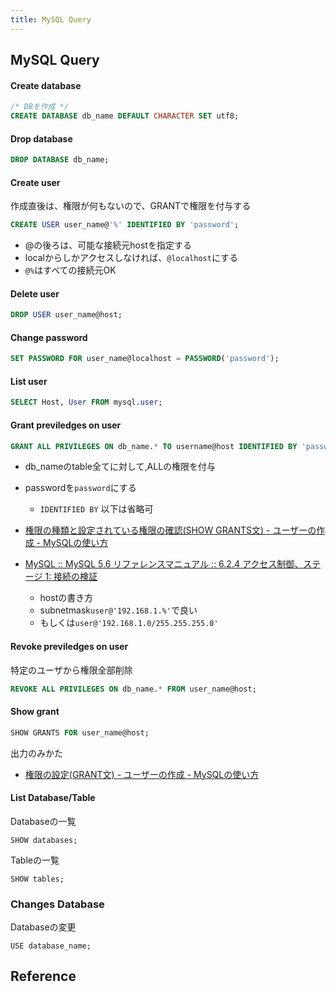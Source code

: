 ```yaml
---
title: MySQL Query
---
```


## MySQL Query

#### Create database 

```sql
/* DBを作成 */
CREATE DATABASE db_name DEFAULT CHARACTER SET utf8;
```

#### Drop database

```sql
DROP DATABASE db_name;
```

#### Create user
作成直後は、権限が何もないので、GRANTで権限を付与する

```sql
CREATE USER user_name@'%' IDENTIFIED BY 'password';
```

* @の後ろは、可能な接続元hostを指定する
* localからしかアクセスしなければ、`@localhost`にする
* `@%`はすべての接続元OK

#### Delete user

```sql
DROP USER user_name@host;
```

#### Change password

```sql
SET PASSWORD FOR user_name@localhost = PASSWORD('password');
```

#### List user

```sql
SELECT Host, User FROM mysql.user;
```

#### Grant previledges on user

```sql
GRANT ALL PRIVILEGES ON db_name.* TO username@host IDENTIFIED BY 'password';
```

* db_nameのtable全てに対して,ALLの権限を付与
* passwordを`password`にする
    * `IDENTIFIED BY` 以下は省略可

* [権限の種類と設定されている権限の確認(SHOW GRANTS文) - ユーザーの作成 - MySQLの使い方](https://www.dbonline.jp/mysql/user/index5.html)

* [MySQL :: MySQL 5.6 リファレンスマニュアル :: 6.2.4 アクセス制御、ステージ 1: 接続の検証](https://dev.mysql.com/doc/refman/5.6/ja/connection-access.html)
    * hostの書き方
    * subnetmask`user@'192.168.1.%'`で良い
    * もしくは`user@'192.168.1.0/255.255.255.0'`

#### Revoke previledges on user
特定のユーザから権限全部削除

```sql
REVOKE ALL PRIVILEGES ON db_name.* FROM user_name@host;
```

#### Show grant

```sql
SHOW GRANTS FOR user_name@host;
```

出力のみかた

* [権限の設定(GRANT文) - ユーザーの作成 - MySQLの使い方](https://www.dbonline.jp/mysql/user/index6.html)


#### List Database/Table
Databaseの一覧

```
SHOW databases;
```

Tableの一覧

```
SHOW tables;
```

### Changes Database
Databaseの変更

```
USE database_name;
```


## Reference
